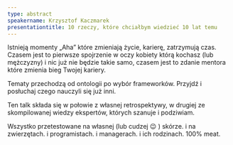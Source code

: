 ```yaml
---
type: abstract
speakername: Krzysztof Kaczmarek
presentationtitle: 10 rzeczy, które chciałbym wiedzieć 10 lat temu
---
```

Istnieją momenty „Aha” które zmieniają życie, karierę, zatrzymują czas. Czasem jest to pierwsze spojrzenie w oczy kobiety którą kochasz (lub mężczyzny) i nic już nie będzie takie samo, czasem jest to zdanie mentora które zmienia bieg Twojej kariery.

Tematy przechodzą od ontologii po wybór frameworków. Przyjdź i posłuchaj czego nauczyli się już inni.

Ten talk składa się w połowie z własnej retrospektywy, w drugiej ze skompilowanej wiedzy ekspertów, których szanuje i podziwiam.

Wszystko przetestowane na własnej (lub cudzej 😉 ) skórze. i na zwierzętach. i programistach. i managerach. i ich rodzinach. 100% meat.
